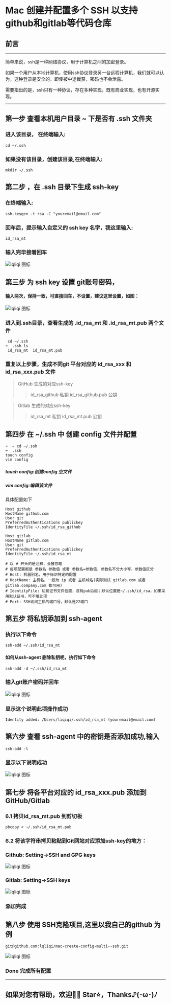 # Mac 创建并配置多个 SSH 以支持 github和gitlab等代码仓库

## 前言

***
简单来说，ssh是一种网络协议，用于计算机之间的加密登录。

如果一个用户从本地计算机，使用ssh协议登录另一台远程计算机，我们就可以认为，这种登录是安全的，即使被中途截获，密码也不会泄露。

需要指出的是，ssh只有一种协议，存在多种实现，既有商业实现，也有开源实现。
* * *
## 第一步 查看本机用户目录 ~ 下是否有 .ssh 文件夹 
### 进入该目录， 在终端输入:
```
cd ~/.ssh
```
### 如果没有该目录，创建该目录,在终端输入:
```
mkdir ~/.ssh
```
## 第二步 ，在 .ssh 目录下生成 ssh-key
### 在终端输入:
```
ssh-keygen -t rsa -C "youremail@email.com"
```

### 回车后，提示输入自定义的 ssh key 名字，我这里输入:
```
id_rsa_mt
```
### 输入完毕接着回车
![lqliqi 图标](https://github.com/lqliqi/mac-create-config-multi--ssh/blob/main/imges/1.png?raw=true "生成ssh-key")

## 第三步 为 ssh key 设置 git账号密码，
#### 输入两次，保持一致，可直接回车，不设置，建议这里设置，如图：
![lqliqi 图标](https://github.com/lqliqi/mac-create-config-multi--ssh/blob/main/imges/2.png?raw=true "为ssh-key设置密码")

### 进入到.ssh目录，查看生成的 .id_rsa_mt 和 .id_rsa_mt.pub 两个文件
```
 cd ~/.ssh
➜  .ssh ls
 id_rsa_mt  id_rsa_mt.pub
```
### 重复以上步骤，生成不同git 平台对应的 id_rsa_xxx 和 id_rsa_xxx.pub 文件

> GitHub 生成的对应ssh-key
> > id_rsa_github 私钥
> > id_rsa_github.pub 公钥

> Gitlab 生成的对应ssh-key 
> > id_rsa_mt 私钥
> > id_rsa_mt.pub 公钥

## 第四步 在 ~/.ssh 中 创建 config 文件并配置
```
➜  ~ cd ~/.ssh
➜  .ssh
touch config
vim config
```
##### touch config:创建config 空文件
##### vim config:编辑该文件

具体配置如下
```
Host github
HostName github.com
User git
PreferredAuthentications publickey
IdentityFile ~/.ssh/id_rsa_github

Host gitlab
HostName gitlab.com
User git
PreferredAuthentications publickey
IdentityFile ~/.ssh/id_rsa_mt

# 以 # 开头的是注释，会被忽略
# 每项配置都是 参数名 参数值 或者 参数名=参数值，参数名不分大小写，参数值区分
# Host: 机器别名，用于标识特定的配置
# HostName: 主机名，一般为 ip 或者 主机域名(实际测试 gitlab.com 或者 gitlab.company.com 都可用)
# IdentityFile: 私钥证书文件位置，没有pub后缀；默认位置是~/.ssh/id_rsa，如果采用默认证书，可不填此项
# Port: SSH访问主机的端口号，默认是22端口
```

## 第五步 将私钥添加到 ssh-agent
### 执行以下命令
```
ssh-add ~/.ssh/id_rsa_mt
```
#### 如何从ssh-agent 删除私钥呢，执行如下命令

```
ssh-add -d ~/.ssh/id_rsa_mt
```

### 输入git账户密码并回车
![lqliqi 图标](https://github.com/lqliqi/mac-create-config-multi--ssh/blob/main/imges/4.png?raw=true "私钥添加到ssh-agent")

### 显示这个说明此项操作成功
```
Identity added: /Users/liqiqi/.ssh/id_rsa_mt (youremail@email.com)
```

## 第六步 查看 ssh-agent 中的密钥是否添加成功,输入
```
ssh-add -l
```
### 显示以下说明成功
![lqliqi 图标](https://github.com/lqliqi/mac-create-config-multi--ssh/blob/main/imges/6.png?raw=true "查看ssh-agent 秘钥")

## 第七步 将各平台对应的 id_rsa_xxx.pub 添加到 GitHub/Gitlab

### 6.1 拷贝id_rsa_mt.pub 到剪切板
```
pbcopy < ~/.ssh/id_rsa_mt.pub
```

### 6.2 将该字符串拷贝粘贴到Git网站对应添加ssh-key的地方：

### Github: Setting->SSH and GPG keys
![lqliqi 图标](https://github.com/lqliqi/mac-create-config-multi--ssh/blob/main/imges/9.png?raw=true "github 添加 ssh key")
### Gitlab: Setting->SSH keys
![lqliqi 图标](https://github.com/lqliqi/mac-create-config-multi--ssh/blob/main/imges/8.png?raw=true "gitlab 添加 ssh key")
### 添加完成
## 第八步 使用 SSH克隆项目,这里以我自己的github 为例
```
git@github.com:lqliqi/mac-create-config-multi--ssh.git
```

![lqliqi 图标](https://github.com/lqliqi/mac-create-config-multi--ssh/blob/main/imges/7.png?raw=true "克隆项目 git clone")

### Done 完成所有配置
----------
## 如果对您有帮助，欢迎👏🏻 Star⭐️，Thanks♪(･ω･)ﾉ
